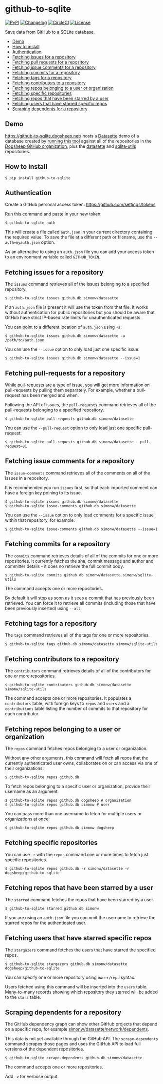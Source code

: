 # github-to-sqlite

[![PyPI](https://img.shields.io/pypi/v/github-to-sqlite.svg)](https://pypi.org/project/github-to-sqlite/)
[![Changelog](https://img.shields.io/github/v/release/dogsheep/github-to-sqlite?include_prereleases&label=changelog)](https://github.com/dogsheep/github-to-sqlite/releases)
[![CircleCI](https://circleci.com/gh/dogsheep/github-to-sqlite.svg?style=svg)](https://circleci.com/gh/dogsheep/github-to-sqlite)
[![License](https://img.shields.io/badge/license-Apache%202.0-blue.svg)](https://github.com/dogsheep/github-to-sqlite/blob/master/LICENSE)

Save data from GitHub to a SQLite database.

<!-- toc -->

- [Demo](#demo)
- [How to install](#how-to-install)
- [Authentication](#authentication)
- [Fetching issues for a repository](#fetching-issues-for-a-repository)
- [Fetching pull requests for a repository](#fetching-pull-requests-for-a-repository)
- [Fetching issue comments for a repository](#fetching-issue-comments-for-a-repository)
- [Fetching commits for a repository](#fetching-commits-for-a-repository)
- [Fetching tags for a repository](#fetching-tags-for-a-repository)
- [Fetching contributors to a repository](#fetching-contributors-to-a-repository)
- [Fetching repos belonging to a user or organization](#fetching-repos-belonging-to-a-user-or-organization)
- [Fetching specific repositories](#fetching-specific-repositories)
- [Fetching repos that have been starred by a user](#fetching-repos-that-have-been-starred-by-a-user)
- [Fetching users that have starred specific repos](#fetching-users-that-have-starred-specific-repos)
- [Scraping dependents for a repository](#scraping-dependents-for-a-repository)

<!-- tocstop -->

## Demo

https://github-to-sqlite.dogsheep.net/ hosts a [Datasette](https://datasette.readthedocs.io/) demo of a database created by [running this tool](https://github.com/dogsheep/github-to-sqlite/blob/471cf4f045d25bc319d61b9de3a698beaf1a6c96/.github/workflows/deploy-demo.yml#L40-L60) against all of the repositories in the [Dogsheep GitHub organization](https://github.com/dogsheep), plus the [datasette](https://github.com/simonw/datasette) and [sqlite-utils](https://github.com/simonw/sqlite-utils) repositories.

## How to install

    $ pip install github-to-sqlite

## Authentication

Create a GitHub personal access token: https://github.com/settings/tokens

Run this command and paste in your new token:

    $ github-to-sqlite auth

This will create a file called `auth.json` in your current directory containing the required value. To save the file at a different path or filename, use the `--auth=myauth.json` option.

As an alternative to using an `auth.json` file you can add your access token to an environment variable called `GITHUB_TOKEN`.

## Fetching issues for a repository

The `issues` command retrieves all of the issues belonging to a specified repository.

    $ github-to-sqlite issues github.db simonw/datasette

If an `auth.json` file is present it will use the token from that file. It works without authentication for public repositories but you should be aware that GitHub have strict IP-based rate limits for unauthenticated requests.

You can point to a different location of `auth.json` using `-a`:

    $ github-to-sqlite issues github.db simonw/datasette -a /path/to/auth.json

You can use the `--issue` option to only load just one specific issue:

    $ github-to-sqlite issues github.db simonw/datasette --issue=1

## Fetching pull-requests for a repository

While pull-requests are a type of issue, you will get more information on pull-requests by pulling them separately. For example, whether a pull-request has been merged and when.

Following the API of issues, the `pull-requests` command retrieves all of the pull-requests belonging to a specified repository.

    $ github-to-sqlite pull-requests github.db simonw/datasette

You can use the `--pull-request` option to only load just one specific pull-request:

    $ github-to-sqlite pull-requests github.db simonw/datasette --pull-request=81

## Fetching issue comments for a repository

The `issue-comments` command retrieves all of the comments on all of the issues in a repository.

It is recommended you run `issues` first, so that each imported comment can have a foreign key poining to its issue.

    $ github-to-sqlite issues github.db simonw/datasette
    $ github-to-sqlite issue-comments github.db simonw/datasette

You can use the `--issue` option to only load comments for a specific issue within that repository, for example:

    $ github-to-sqlite issue-comments github.db simonw/datasette --issue=1

## Fetching commits for a repository

The `commits` command retrieves details of all of the commits for one or more repositories. It currently fetches the sha, commit message and author and committer details - it does no retrieve the full commit body.

    $ github-to-sqlite commits github.db simonw/datasette simonw/sqlite-utils

The command accepts one or more repositories.

By default it will stop as soon as it sees a commit that has previously been retrieved. You can force it to retrieve all commits (including those that have been previously inserted) using `--all`.

## Fetching tags for a repository

The `tags` command retrieves all of the tags for one or more repositories.

    $ github-to-sqlite tags github.db simonw/datasette simonw/sqlite-utils

## Fetching contributors to a repository

The `contributors` command retrieves details of all of the contributors for one or more repositories.

    $ github-to-sqlite contributors github.db simonw/datasette simonw/sqlite-utils

The command accepts one or more repositories. It populates a `contributors` table, with foreign keys to `repos` and `users` and a `contributions` table listing the number of commits to that repository for each contributor.

## Fetching repos belonging to a user or organization

The `repos` command fetches repos belonging to a user or organization.

Without any other arguments, this command will fetch all repos that the currently authenticated user owns, collaborates on or can access via one of their organizations:

    $ github-to-sqlite repos github.db

To fetch repos belonging to a specific user or organization, provide their username as an argument:

    $ github-to-sqlite repos github.db dogsheep # organization
    $ github-to-sqlite repos github.db simonw # user

You can pass more than one username to fetch for multiple users or organizations at once:

    $ github-to-sqlite repos github.db simonw dogsheep

## Fetching specific repositories

You can use `-r` with the `repos` command one or more times to fetch just specific repositories.

    $ github-to-sqlite repos github.db -r simonw/datasette -r dogsheep/github-to-sqlite

## Fetching repos that have been starred by a user

The `starred` command fetches the repos that have been starred by a user.

    $ github-to-sqlite starred github.db simonw

If you are using an `auth.json` file you can omit the username to retrieve the starred repos for the authenticated user.

## Fetching users that have starred specific repos

The `stargazers` command fetches the users that have starred the specified repos.

    $ github-to-sqlite stargazers github.db simonw/datasette dogsheep/github-to-sqlite

You can specify one or more repository using `owner/repo` syntax.

Users fetched using this command will be inserted into the `users` table. Many-to-many records showing which repository they starred will be added to the `stars` table.

## Scraping dependents for a repository

The GitHub dependency graph can show other GitHub projects that depend on a specific repo, for example [simonw/datasette/network/dependents](https://github.com/simonw/datasette/network/dependents).

This data is not yet available through the GitHub API. The `scrape-dependents` command scrapes those pages and uses the GitHub API to load full versions of the dependent repositories.

    $ github-to-sqlite scrape-dependents github.db simonw/datasette

The command accepts one or more repositories.

Add `-v` for verbose output.

